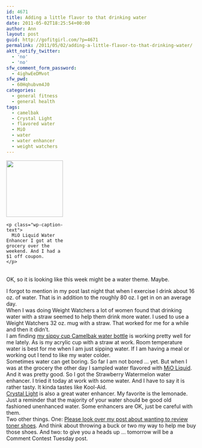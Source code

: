 ```yaml
---
id: 4671
title: Adding a little flavor to that drinking water
date: 2011-05-02T18:25:54+00:00
author: Ann
layout: post
guid: http://gofitgirl.com/?p=4671
permalink: /2011/05/02/adding-a-little-flavor-to-that-drinking-water/
aktt_notify_twitter:
  - 'no'
  - 'no'
sfw_comment_form_password:
  - 4ighwEeDMvot
sfw_pwd:
  - 60Hqhubvm4J0
categories:
  - general fitness
  - general health
tags:
  - camelbak
  - Crystal Light
  - flavored water
  - MiO
  - water
  - water enhancer
  - weight watchers
---
```

<div class="mceTemp">
  <div id="attachment_4697" style="width: 160px" class="wp-caption alignleft">
    <a href="http://gofitgirl.com/blog/wp-content/uploads/2011/05/MiO1.jpg"><img class="size-thumbnail wp-image-4697" title="MiO" src="http://gofitgirl.com/blog/wp-content/uploads/2011/05/MiO1-150x150.jpg" alt="" width="150" height="150" /></a>
    
    <p class="wp-caption-text">
      MiO Liquid Water Enhancer I got at the grocery over the weekend. And I had a $1 off coupon.
    </p>
  </div>
  
  <br /> OK, so it is looking like this week might be a water theme. Maybe.
</div>

I forgot to mention in my post last night that when I exercise I drink about 16 oz. of water. That is in addition to the roughly 80 oz. I get in on an average day.  
When I was doing Weight Watchers a lot of women found that drinking water with a straw seemed to help them drink more water. I used to use a Weight Watchers 32 oz. mug with a straw. That worked for me for a while and then it didn&#8217;t.  
I am finding [my sippy cup Camelbak water bottle](http://www.rei.com/product/776890/camelbak-better-bottle-16-fl-oz) is working pretty well for me lately. As is my acrylic cup with a straw at work. Room temperature water is best for me when I am just sipping water. If I am having a meal or working out I tend to like my water colder.  
Sometimes water can get boring. So far I am not bored &#8230; yet. But when I was at the grocery the other day I sampled water flavored with [MiO Liquid](http://www.usatoday.com/money/industries/food/2011-02-22-watertweaks22_ST_N.htm). And it was pretty good. So I got the Strawberry Watermelon water enhancer. I tried it today at work with some water. And I have to say it is rather tasty. It kinda tastes like Kool-Aid.  
[Crystal Light](http://www.kraftbrands.com/crystallight/Pages/default.aspx#/refreshing-flavors) is also a great water enhancer. My favorite is the lemonade.  
Just a reminder that the majority of your water should be good old fashioned unenhanced water. Some enhancers are OK, just be careful with them.  
Two other things. One: [Please look over my post about wanting to review toner shoes](http://gofitgirl.com/?p=4546). And think about throwing a buck or two my way to help me buy those shoes. And two: to give you a heads up &#8230; tomorrow will be a Comment Contest Tuesday post.